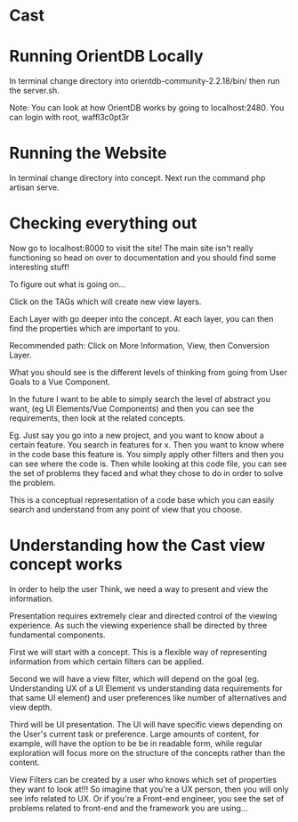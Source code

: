 # Cast

# Running OrientDB Locally

In terminal change directory into orientdb-community-2.2.18/bin/ then run the server.sh.

Note: You can look at how OrientDB works by going to localhost:2480. You can login with root, waffl3c0pt3r

# Running the Website
In terminal change directory into concept. Next run the command php artisan serve.

# Checking everything out
Now go to localhost:8000 to visit the site! The main site isn't really functioning so head on over to documentation and you should find some interesting stuff!

To figure out what is going on...

Click on the TAGs which will create new view layers. 

Each Layer with go deeper into the concept. At each layer, you can then find the properties which are important to you.

Recommended path:
Click on More Information, View, then Conversion Layer.

What you should see is the different levels of thinking from going from User Goals to a Vue Component.

In the future I want to be able to simply search the level of abstract you want, (eg UI Elements/Vue Components) and then you can see the requirements, then look at the related concepts.

Eg. Just say you go into a new project, and you want to know about a certain feature. You search in features for x. Then you want to know where in the code base this feature is. You simply apply other filters and then you can see where the code is. Then while looking at this code file, you can see the set of problems they faced and what they chose to do in order to solve the problem.

This is a conceptual representation of a code base which you can easily search and understand from any point of view that you choose.


# Understanding how the Cast view concept works
In order to help the user Think, we need a way to present and view the information.

Presentation requires extremely clear and directed control of the viewing experience. As such the viewing experience shall be directed by three fundamental components.

First we will start with a concept. This is a flexible way of representing information from which certain filters can be applied.

Second we will have a view filter, which will depend on the goal (eg. Understanding UX of a UI Element vs understanding data requirements for that same UI element) and user preferences like number of alternatives and view depth.

Third will be UI presentation. The UI will have specific views depending on the User's current task or preference. Large amounts of content, for example, will have the option to be be in readable form, while regular exploration will focus more on the structure of the concepts rather than the content.

View Filters can be created by a user who knows which set of properties they want to look at!!! So imagine that you're a UX person, then you will only see info related to UX. Or if you're a Front-end engineer, you see the set of problems related to front-end and the framework you are using...
